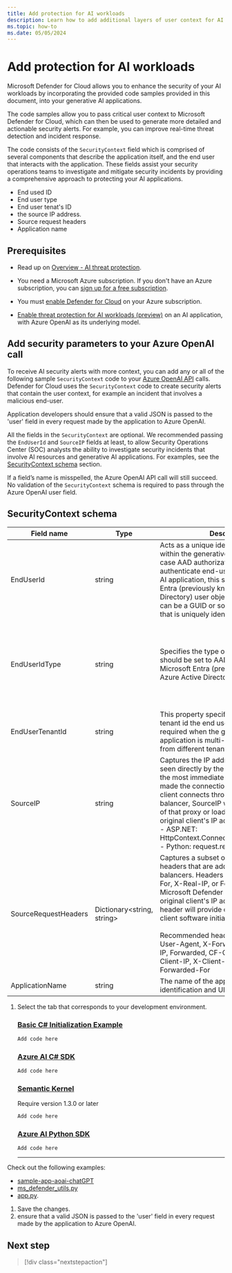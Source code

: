 ```yaml
---
title: Add protection for AI workloads
description: Learn how to add additional layers of user context for AI workloads alerts on your Azure subscription with Microsoft Defender for Cloud threat protection for AI workloads.
ms.topic: how-to
ms.date: 05/05/2024
---
```


# Add protection for AI workloads

Microsoft Defender for Cloud allows you to enhance the security of your AI workloads by incorporating the provided code samples provided in this document, into your generative AI applications. 

The code samples allow you to pass critical user context to Microsoft Defender for Cloud, which can then be used to generate more detailed and actionable security alerts. For example, you can improve real-time threat detection and incident response.

The code consists of the `SecurityContext` field which is comprised of several components that describe the application itself, and the end user that interacts with the application. These fields assist your security operations teams to investigate and mitigate security incidents by providing a comprehensive approach to protecting your AI applications.

- End used ID
- End user type
- End user tenat's ID
- the source IP address.
- Source request headers
- Application name

## Prerequisites

- Read up on [Overview - AI threat protection](ai-threat-protection.md).

- You need a Microsoft Azure subscription. If you don't have an Azure subscription, you can [sign up for a free subscription](https://azure.microsoft.com/pricing/free-trial/).

- You must [enable Defender for Cloud](get-started.md#enable-defender-for-cloud-on-your-azure-subscription) on your Azure subscription.

- [Enable threat protection for AI workloads (preview)](ai-onboarding.md) on an AI application, with Azure OpenAI as its underlying model.

## Add security parameters to your Azure OpenAI call

To receive AI security alerts with more context, you can add any or all of the following sample `SecurityContext` code to your [Azure OpenAI API](https://learn.microsoft.com/en-us/azure/ai-services/openai/reference) calls. Defender for Cloud uses the `SecurityContext` code to create security alerts that contain the user context, for example an incident that involves a malicious end-user. 

Application developers should ensure that a valid JSON is passed to the 'user' field in every request made by the application to Azure OpenAI.

All the fields in the `SecurityContext` are optional. We recommended passing the `EndUserId` and `SourceIP` fields at least, to allow Security Operations Center (SOC) analysts the ability to investigate security incidents that involve AI resources and generative AI applications. For examples, see the [SecurityContext schema](#securitycontext-schema) section.

If a field’s name is misspelled, the Azure OpenAI API call will still succeed. No validation of the `SecurityContext` schema is required to pass through the Azure OpenAI user field. 

## SecurityContext schema

| Field name | Type | Description | Optional | Example |
|------------|------|-------------|----------|---------|
| EndUserId | string | Acts as a unique identifier for the end user within the generative AI application, in case AAD authorization is used to authenticate end-users in the generative AI application, this should be Microsoft Entra (previously known as Azure Active Directory) user object id, otherwise this can be a GUID or some other identifier that is uniquely identifying the user. | Yes | 1234a123-12a3-1234-1ab2-a1b2c34d56e |
| EndUserIdType | string | Specifies the type of end user identifier. It should be set to AAD when using Microsoft Entra (previously known as Azure Active Directory) user object ID. | Yes, unless EndUserId is passed, in that case this must be set to proper value. | AAD, Google, Other |
| EndUserTenantId | string | This property specifies the Microsoft 365 tenant id the end user belongs to. It is required when the generative AI application is multi-tenant and end users from different tenants can login. | Yes | 1234a123-12a3-1234-1ab2-a1b2c34d56e  |
| SourceIP  | string | Captures the IP address of the client as seen directly by the server. It represents the most immediate client IP address that made the connection to the server. If the client connects through a proxy or load balancer, SourceIP will be the IP address of that proxy or load balancer, not the original client's IP address: <br> - ASP.NET: HttpContext.Connection.RemoteIpAddress <br> - Python: request.remote_addr | Yes | 12.34.567.891, 1234:1:123a:123:1a2b:ab1:ab1c:ab12 |
| SourceRequestHeaders  | Dictionary<string, string> | Captures a subset of end user's request headers that are added by proxies or load balancers. Headers like X-Forwarded-For, X-Real-IP, or Forwarded are used by Microsoft Defender for Cloud to get the original client's IP address. User-Agent header will provide context about the client software initiating the API request. <br><br> Recommended header names include: User-Agent, X-Forwarded-For, X-Real-IP, Forwarded, CF-Connecting-IP, True-Client-IP, X-Client-IP, X-Forwarded, Forwarded-For | Yes | - |
| ApplicationName | string | The name of the application, used for identification and UI purposes. | Yes | Contoso HR Copilot, Customer sales chat bot. |

1. Select the tab that corresponds to your development environment.


    ### [Basic C# Initialization Example](#tab/basic-c-initialization-example)
    
    ```csharp
    Add code here
    ```
    
    ### [Azure AI C# SDK](#tab/azure-ai-c-sdk)
    
    ```csharp
    Add code here
    ```
    
    ### [Semantic Kernel](#tab/sementic-kernel)
    
    Require version 1.3.0 or later
    
    ```bash
    Add code here
    ```
    
    ### [Azure AI Python SDK](#tab/azure-ai-python-sdk)
    
    ```azurecli
    Add code here
    ```
    
    ---
Check out the following examples:
- [sample-app-aoai-chatGPT](https://github.com/microsoft/sample-app-aoai-chatGPT)
- [ms_defender_utils.py](https://github.com/microsoft/sample-app-aoai-chatGPT/blob/f3f19bf5f4cd9754ff0f759ade72057ca1e01fbc/backend/security/ms_defender_utils.py#L3)
- [app.py](https://github.com/microsoft/sample-app-aoai-chatGPT/blob/f3f19bf5f4cd9754ff0f759ade72057ca1e01fbc/app.py#L741C1-L742C1).
1. Save the changes.
1. ensure that a valid JSON is passed to the 'user' field in every request made by the application to Azure OpenAI.

## Next step

> [!div class="nextstepaction"]
> 